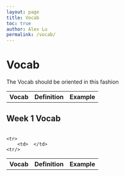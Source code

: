 ```yaml
---
layout: page
title: Vocab
toc: true
author: Alex Lu
permalink: /vocab/
---
```


# Vocab
The Vocab should be oriented in this fashion
<table>
    <tr>
     <th>Vocab</th>
     <th>Definition</th>
     <th>Example</th>
    </tr>
<table>
    
## Week 1 Vocab
<table>
    <tr>
     <th>Vocab</th>
     <th>Definition</th>
     <th>Example</th>
    </tr>

    <tr>
        <td>  </td>
    <tr/>
<table>

